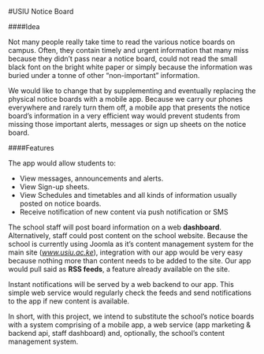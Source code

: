#USIU Notice Board

####Idea

Not many people really take time to read the various notice boards on campus. Often, they contain timely and urgent information that many miss because they didn’t pass near a notice board, could not read the small black font on the bright white paper or simply because the information was buried under a tonne of other “non-important” information.

We would like to change that by supplementing and eventually replacing the physical notice boards with a mobile app. Because we carry our phones everywhere and rarely turn them off, a mobile app that presents the notice board’s information in a very efficient way would prevent students from missing those important alerts, messages or sign up sheets on the notice board.

####Features

The app would allow students to:
- View messages, announcements and alerts.
- View Sign-up sheets.
- View Schedules and timetables and all kinds of information usually posted on notice boards.
- Receive notification of new content via push notification or SMS

The school staff will post board information on a web **dashboard**. Alternatively, staff could post content on the school website. Because the school is currently using Joomla as it’s content management system for the main site (*www.usiu.ac.ke*), integration with our app would be very easy because nothing more than content needs to be added to the site. Our app would pull said as **RSS feeds**, a feature already available on the site.

Instant notifications will be served by a web backend to our app. This simple web service would regularly check the feeds and send notifications to the app if new content is available.

In short, with this project, we intend to substitute the school’s notice boards with a system comprising of a mobile app, a web service (app marketing & backend api, staff dashboard) and, optionally, the school’s content management system.
